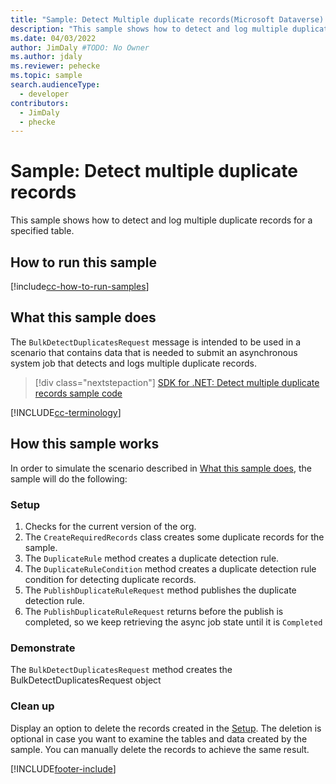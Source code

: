 ```yaml
---
title: "Sample: Detect Multiple duplicate records(Microsoft Dataverse) | Microsoft Docs" # Intent and product brand in a unique string of 43-59 chars including spaces
description: "This sample shows how to detect and log multiple duplicate records for a specified table." # 115-145 characters including spaces. This abstract displays in the search result.
ms.date: 04/03/2022
author: JimDaly #TODO: No Owner
ms.author: jdaly
ms.reviewer: pehecke
ms.topic: sample
search.audienceType:
  - developer
contributors:
  - JimDaly
  - phecke
---
```


# Sample: Detect multiple duplicate records

This sample shows how to detect and log multiple duplicate records for a specified table.

## How to run this sample

[!include[cc-how-to-run-samples](../../includes/cc-how-to-run-samples.md)]

## What this sample does

The `BulkDetectDuplicatesRequest` message is intended to be used in a scenario that contains data that is needed to submit an asynchronous system job that detects and logs multiple duplicate records.

> [!div class="nextstepaction"]
> [SDK for .NET: Detect multiple duplicate records sample code](https://github.com/microsoft/PowerApps-Samples/tree/master/dataverse/orgsvc/C%23/DetectMultipleDuplicateRecords)

[!INCLUDE[cc-terminology](../../includes/cc-terminology.md)]

## How this sample works

In order to simulate the scenario described in [What this sample does](#what-this-sample-does), the sample will do the following:

### Setup

1. Checks for the current version of the org.
1. The `CreateRequiredRecords` class creates some duplicate records for the sample.
1. The `DuplicateRule` method creates a duplicate detection rule.
1. The `DuplicateRuleCondition` method creates a duplicate detection rule condition for detecting duplicate records.
1. The `PublishDuplicateRuleRequest` method publishes the duplicate detection rule.
1. The `PublishDuplicateRuleRequest` returns before the publish is completed, so we keep retrieving the async job state until it is `Completed`

### Demonstrate

The `BulkDetectDuplicatesRequest` method creates the BulkDetectDuplicatesRequest object

### Clean up

Display an option to delete the records created in the [Setup](#setup). The deletion is optional in case you want to examine the tables and data created by the sample. You can manually delete the records to achieve the same result.

[!INCLUDE[footer-include](../../../../includes/footer-banner.md)]
